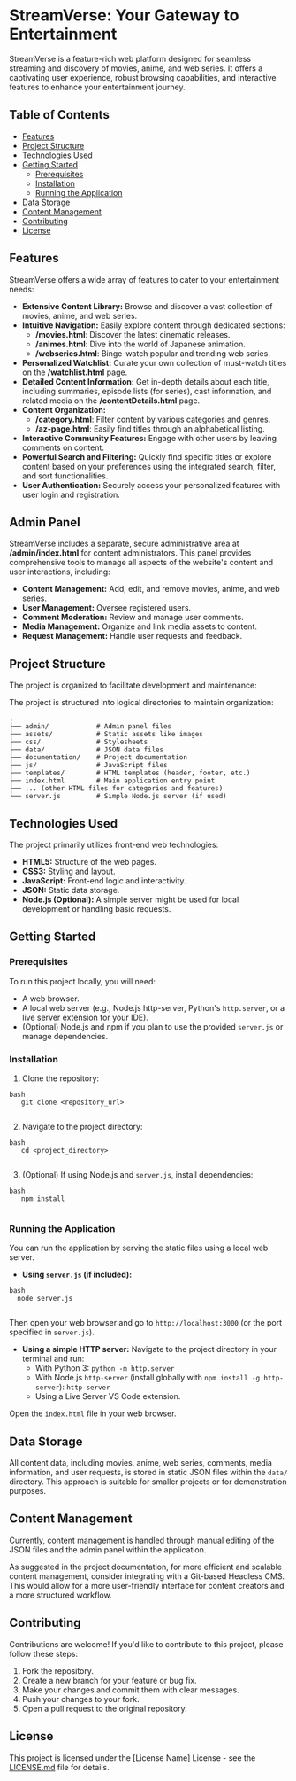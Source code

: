 # StreamVerse: Your Gateway to Entertainment

StreamVerse is a feature-rich web platform designed for seamless streaming and discovery of movies, anime, and web series. It offers a captivating user experience, robust browsing capabilities, and interactive features to enhance your entertainment journey.

## Table of Contents

- [Features](#features)
- [Project Structure](#project-structure)
- [Technologies Used](#technologies-used)
- [Getting Started](#getting-started)
  - [Prerequisites](#prerequisites)
  - [Installation](#installation)
  - [Running the Application](#running-the-application)
- [Data Storage](#data-storage)
- [Content Management](#content-management)
- [Contributing](#contributing)
- [License](#license)

## Features

StreamVerse offers a wide array of features to cater to your entertainment needs:

- **Extensive Content Library:** Browse and discover a vast collection of movies, anime, and web series.
- **Intuitive Navigation:** Easily explore content through dedicated sections:
    - **/movies.html**: Discover the latest cinematic releases.
    - **/animes.html**: Dive into the world of Japanese animation.
    - **/webseries.html**: Binge-watch popular and trending web series.
- **Personalized Watchlist:** Curate your own collection of must-watch titles on the **/watchlist.html** page.
- **Detailed Content Information:** Get in-depth details about each title, including summaries, episode lists (for series), cast information, and related media on the **/contentDetails.html** page.
- **Content Organization:**
    - **/category.html**: Filter content by various categories and genres.
    - **/az-page.html**: Easily find titles through an alphabetical listing.
- **Interactive Community Features:** Engage with other users by leaving comments on content.
- **Powerful Search and Filtering:** Quickly find specific titles or explore content based on your preferences using the integrated search, filter, and sort functionalities.
- **User Authentication:** Securely access your personalized features with user login and registration.

## Admin Panel

StreamVerse includes a separate, secure administrative area at **/admin/index.html** for content administrators. This panel provides comprehensive tools to manage all aspects of the website's content and user interactions, including:

- **Content Management:** Add, edit, and remove movies, anime, and web series.
- **User Management:** Oversee registered users.
- **Comment Moderation:** Review and manage user comments.
- **Media Management:** Organize and link media assets to content.
- **Request Management:** Handle user requests and feedback.

## Project Structure

The project is organized to facilitate development and maintenance:



The project is structured into logical directories to maintain organization:
```
.
├── admin/            # Admin panel files
├── assets/           # Static assets like images
├── css/              # Stylesheets
├── data/             # JSON data files
├── documentation/    # Project documentation
├── js/               # JavaScript files
├── templates/        # HTML templates (header, footer, etc.)
├── index.html        # Main application entry point
├── ... (other HTML files for categories and features)
└── server.js         # Simple Node.js server (if used)
```
## Technologies Used

The project primarily utilizes front-end web technologies:

- **HTML5:** Structure of the web pages.
- **CSS3:** Styling and layout.
- **JavaScript:** Front-end logic and interactivity.
- **JSON:** Static data storage.
- **Node.js (Optional):** A simple server might be used for local development or handling basic requests.

## Getting Started

### Prerequisites

To run this project locally, you will need:

- A web browser.
- A local web server (e.g., Node.js http-server, Python's `http.server`, or a live server extension for your IDE).
- (Optional) Node.js and npm if you plan to use the provided `server.js` or manage dependencies.

### Installation

1. Clone the repository:
```
bash
   git clone <repository_url>
   
```
2. Navigate to the project directory:
```
bash
   cd <project_directory>
   
```
3. (Optional) If using Node.js and `server.js`, install dependencies:
```
bash
   npm install
   
```
### Running the Application

You can run the application by serving the static files using a local web server.

- **Using `server.js` (if included):**
```
bash
  node server.js
  
```
Then open your web browser and go to `http://localhost:3000` (or the port specified in `server.js`).

- **Using a simple HTTP server:**
  Navigate to the project directory in your terminal and run:
  - With Python 3: `python -m http.server`
  - With Node.js `http-server` (install globally with `npm install -g http-server`): `http-server`
  - Using a Live Server VS Code extension.

Open the `index.html` file in your web browser.

## Data Storage

All content data, including movies, anime, web series, comments, media information, and user requests, is stored in static JSON files within the `data/` directory. This approach is suitable for smaller projects or for demonstration purposes.

## Content Management

Currently, content management is handled through manual editing of the JSON files and the admin panel within the application.

As suggested in the project documentation, for more efficient and scalable content management, consider integrating with a Git-based Headless CMS. This would allow for a more user-friendly interface for content creators and a more structured workflow.

## Contributing

Contributions are welcome! If you'd like to contribute to this project, please follow these steps:

1. Fork the repository.
2. Create a new branch for your feature or bug fix.
3. Make your changes and commit them with clear messages.
4. Push your changes to your fork.
5. Open a pull request to the original repository.

## License

This project is licensed under the [License Name] License - see the [LICENSE.md](LICENSE.md) file for details.